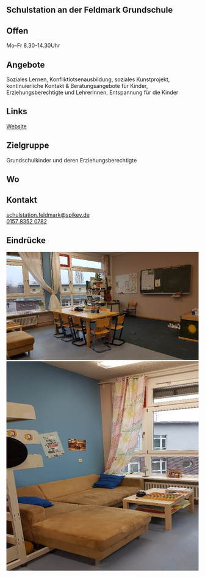 ## Schulstation an der Feldmark Grundschule

## Offen
Mo–Fr 8.30-14.30Uhr

## Angebote
Soziales Lernen, Konfliktlotsenausbildung, soziales Kunstprojekt, kontinuierliche Kontakt & Beratungsangebote für Kinder, Erziehungsberechtigte und LehrerInnen, Entspannung für die Kinder

## Links
<a class="external_link" href="http://www.spikev.de/schulbezogene-angebote-fuer-schueler-eltern-lehrer-und-erzieher/schulhilfe/">Website</a>

## Zielgruppe
Grundschulkinder und deren Erziehungsberechtigte

## Wo
<div id="gmap"></div>
<script>window.onload = showMap('Wartiner Str. 23, 13057 Berlin', 0, 'gmap_mini')</script>

## Kontakt
[schulstation.feldmark@spikev.de](mailto:schulstation.feldmark@spikev.de)<br>
<a href="tel:+4915783520782">0157 8352 0782</a>

## Eindrücke
<div class="mediacontainer">
  <img src="images/Schulstation_FMS/1.jpg" />
  <img src="images/Schulstation_FMS/2.jpg" />
</div>
